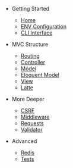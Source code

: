 - Getting Started

  - [Home](/)
  - [ENV Configuration](envconfig.md)
  - [CLI Interface](clicommands.md)

- MVC Structure

  - [Routing](routing.md)
  - [Controller](controller.md)
  - [Model](model.md)
  - [Eloquent Model](eloquent.md)
  - [View](view.md)
  - [Latte](latte.md)

- More Deeper

  - [CSRF](csrf.md)
  - [Middleware](middleware.md)
  - [Requests](request.md)
  - [Validator](validator.md)

- Advanced
  - [Redis](redis.md)
  - [Tests](tests.md)
